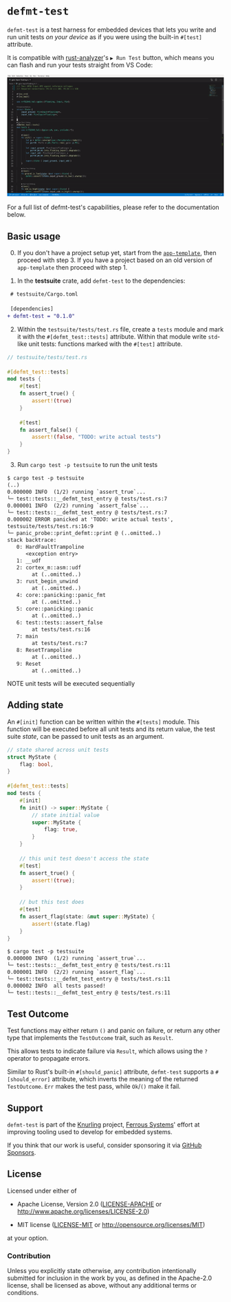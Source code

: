# `defmt-test`

`defmt-test` is a test harness for embedded devices that lets you write and run unit tests *on your device* as if you were using the built-in `#[test]` attribute.

It is compatible with [rust-analyzer]'s `▶ Run Test` button, which means you can flash and run your tests straight from VS Code:

![demo: clicking the run button above a defmt_test::tests module leads to flashing & test run ](./demo.gif)

For a full list of defmt-test's capabilities, please refer to the documentation below.

[Rust-Analyzer]: https://rust-analyzer.github.io

## Basic usage

0. If you don't have a project setup yet, start from the [`app-template`], then proceed with step 3. If you have a project based on an old version of `app-template` then proceed with step 1.

[`app-template`]: https://github.com/knurling-rs/app-template

1. In the **testsuite** crate, add `defmt-test` to the dependencies:

``` diff
 # testsuite/Cargo.toml

 [dependencies]
+ defmt-test = "0.1.0"
```

2. Within the `testsuite/tests/test.rs` file, create a `tests` module and mark it with the `#[defmt_test::tests]` attribute. Within that module write `std`-like unit tests: functions marked with the `#[test]` attribute.

``` rust
// testsuite/tests/test.rs

#[defmt_test::tests]
mod tests {
    #[test]
    fn assert_true() {
        assert!(true)
    }

    #[test]
    fn assert_false() {
        assert!(false, "TODO: write actual tests")
    }
}
```

3. Run `cargo test -p testsuite` to run the unit tests

``` console
$ cargo test -p testsuite
(..)
0.000000 INFO  (1/2) running `assert_true`...
└─ test::tests::__defmt_test_entry @ tests/test.rs:7
0.000001 INFO  (2/2) running `assert_false`...
└─ test::tests::__defmt_test_entry @ tests/test.rs:7
0.000002 ERROR panicked at 'TODO: write actual tests', testsuite/tests/test.rs:16:9
└─ panic_probe::print_defmt::print @ (..omitted..)
stack backtrace:
   0: HardFaultTrampoline
      <exception entry>
   1: __udf
   2: cortex_m::asm::udf
        at (..omitted..)
   3: rust_begin_unwind
        at (..omitted..)
   4: core::panicking::panic_fmt
        at (..omitted..)
   5: core::panicking::panic
        at (..omitted..)
   6: test::tests::assert_false
        at tests/test.rs:16
   7: main
        at tests/test.rs:7
   8: ResetTrampoline
        at (..omitted..)
   9: Reset
        at (..omitted..)
```

NOTE unit tests will be executed sequentially

## Adding state

An `#[init]` function can be written within the `#[tests]` module.
This function will be executed before all unit tests and its return value, the test suite *state*, can be passed to unit tests as an argument.

``` rust
// state shared across unit tests
struct MyState {
    flag: bool,
}

#[defmt_test::tests]
mod tests {
    #[init]
    fn init() -> super::MyState {
        // state initial value
        super::MyState {
            flag: true,
        }
    }

    // this unit test doesn't access the state
    #[test]
    fn assert_true() {
        assert!(true);
    }

    // but this test does
    #[test]
    fn assert_flag(state: &mut super::MyState) {
        assert!(state.flag)
    }
}
```

``` console
$ cargo test -p testsuite
0.000000 INFO  (1/2) running `assert_true`...
└─ test::tests::__defmt_test_entry @ tests/test.rs:11
0.000001 INFO  (2/2) running `assert_flag`...
└─ test::tests::__defmt_test_entry @ tests/test.rs:11
0.000002 INFO  all tests passed!
└─ test::tests::__defmt_test_entry @ tests/test.rs:11
```

## Test Outcome

Test functions may either return `()` and panic on failure, or return any other type that implements the `TestOutcome` trait, such as `Result`.

This allows tests to indicate failure via `Result`, which allows using the `?` operator to propagate errors.

Similar to Rust's built-in `#[should_panic]` attribute, `defmt-test` supports a `#[should_error]` attribute, which inverts the meaning of the returned `TestOutcome`.
`Err` makes the test pass, while `Ok`/`()` make it fail.

## Support

`defmt-test` is part of the [Knurling] project, [Ferrous Systems]' effort at
improving tooling used to develop for embedded systems.

If you think that our work is useful, consider sponsoring it via [GitHub
Sponsors].

## License

Licensed under either of

- Apache License, Version 2.0 ([LICENSE-APACHE](LICENSE-APACHE) or
  http://www.apache.org/licenses/LICENSE-2.0)

- MIT license ([LICENSE-MIT](LICENSE-MIT) or http://opensource.org/licenses/MIT)

at your option.

### Contribution

Unless you explicitly state otherwise, any contribution intentionally submitted
for inclusion in the work by you, as defined in the Apache-2.0 license, shall be
licensed as above, without any additional terms or conditions.

[Knurling]: https://knurling.ferrous-systems.com
[Ferrous Systems]: https://ferrous-systems.com/
[GitHub Sponsors]: https://github.com/sponsors/knurling-rs
